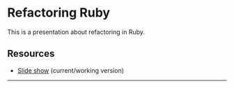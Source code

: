 Refactoring Ruby
================

This is a presentation about refactoring in Ruby.


Resources
---------

* [Slide show][current_slides] (current/working version)


---

[current_slides]: https://rawgit.com/booch/presentations/master/Refactoring_Ruby/slides.html
